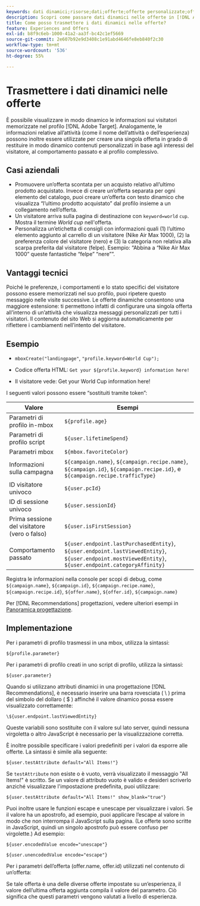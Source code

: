 ```yaml
---
keywords: dati dinamici;risorse;dati;offerte;offerte personalizzate;offerte personali;sostituzione token
description: Scopri come passare dati dinamici nelle offerte in [!DNL Adobe Target].
title: Come posso trasmettere i dati dinamici nelle offerte?
feature: Experiences and Offers
exl-id: b8f9c6eb-1000-41a2-aa3f-bc42c1ef5669
source-git-commit: 2e607b92e9d3408c1e91abd4646fe8eb840f2c30
workflow-type: tm+mt
source-wordcount: '536'
ht-degree: 55%

---
```


# Trasmettere i dati dinamici nelle offerte

È possibile visualizzare in modo dinamico le informazioni sui visitatori memorizzate nel profilo [!DNL Adobe Target]. Analogamente, le informazioni relative all’attività (come il nome dell’attività o dell’esperienza) possono inoltre essere utilizzate per creare una singola offerta in grado di restituire in modo dinamico contenuti personalizzati in base agli interessi del visitatore, al comportamento passato e al profilo complessivo.

## Casi aziendali

* Promuovere un’offerta scontata per un acquisto relativo all’ultimo prodotto acquistato. Invece di creare un’offerta separata per ogni elemento del catalogo, puoi creare un’offerta con testo dinamico che visualizza “l’ultimo prodotto acquistato” dal profilo insieme a un collegamento nell’offerta.
* Un visitatore arriva sulla pagina di destinazione con `keyword=world` `cup`. Mostra il termine *World cup* nell&#39;offerta.
* Personalizza un’etichetta di consigli con informazioni quali (1) l’ultimo elemento aggiunto al carrello di un visitatore (Nike Air Max 1000), (2) la preferenza colore del visitatore (nero) e (3) la categoria non relativa alla scarpa preferita dal visitatore (felpe). Esempio: “Abbina a “Nike Air Max 1000” queste fantastiche “felpe” “nere””.

## Vantaggi tecnici

Poiché le preferenze, i comportamenti e lo stato specifici del visitatore possono essere memorizzati nel suo profilo, puoi ripetere questo messaggio nelle visite successive. Le offerte dinamiche consentono una maggiore estensione: ti permettono infatti di configurare una singola offerta all’interno di un’attività che visualizza messaggi personalizzati per tutti i visitatori. Il contenuto del sito Web si aggiorna automaticamente per riflettere i cambiamenti nell’intento del visitatore.

## Esempio

* `mboxCreate("landingpage"`, `"profile.keyword=World Cup");`

* Codice offerta HTML: `Get your ${profile.keyword} information here!`
* Il visitatore vede: Get your World Cup information here!

I seguenti valori possono essere “sostituiti tramite token”:

| Valore | Esempi |
|--- |--- |
| Parametri di profilo in-mbox | `${profile.age}` |
| Parametri di profilo script | `${user.lifetimeSpend}` |
| Parametri mbox | `${mbox.favoriteColor}` |
| Informazioni sulla campagna | `${campaign.name}`, `${campaign.recipe.name}`, `${campaign.id}`, `${campaign.recipe.id}`, e `${campaign.recipe.trafficType}` |
| ID visitatore univoco | `${user.pcId}` |
| ID di sessione univoco | `${user.sessionId}` |
| Prima sessione del visitatore (vero o falso) | `${user.isFirstSession}` |
| Comportamento passato | `${user.endpoint.lastPurchasedEntity}`, `${user.endpoint.lastViewedEntity}`, `${user.endpoint.mostViewedEntity}`, `${user.endpoint.categoryAffinity}` |

Registra le informazioni nella console per scopi di debug, come `${campaign.name}`, `${campaign.id}`, `${campaign.recipe.name}`, `${campaign.recipe.id}`, `${offer.name}`, `${offer.id}`, `${campaign.name}`

Per [!DNL Recommendations] progettazioni, vedere ulteriori esempi in [Panoramica progettazione](/help/main/c-recommendations/c-design-overview/design-overview.md).

## Implementazione

Per i parametri di profilo trasmessi in una mbox, utilizza la sintassi:

`${profile.parameter}`

Per i parametri di profilo creati in uno script di profilo, utilizza la sintassi:

`${user.parameter}`

Quando si utilizzano attributi dinamici in una progettazione [!DNL Recommendations], è necessario inserire una barra rovesciata ( \ ) prima del simbolo del dollaro ( $ ) affinché il valore dinamico possa essere visualizzato correttamente:

`\${user.endpoint.lastViewedEntity}`

Queste variabili sono sostituite con il valore sul lato server, quindi nessuna virgoletta o altro JavaScript è necessario per la visualizzazione corretta.

È inoltre possibile specificare i valori predefiniti per i valori da esporre alle offerte. La sintassi è simile alla seguente:

`${user.testAttribute default="All Items!"}`

Se `testAttribute` non esiste o è vuoto, verrà visualizzato il messaggio &quot;All Items!&quot; è scritto. Se un valore di attributo vuoto è valido e desideri scriverlo anziché visualizzare l&#39;impostazione predefinita, puoi utilizzare:

`${user.testAttribute default="All Items!" show_blank="true"}`

Puoi inoltre usare le funzioni escape e unescape per visualizzare i valori. Se il valore ha un apostrofo, ad esempio, puoi applicare l’escape al valore in modo che non interrompa il JavaScript sulla pagina. (Le offerte sono scritte in JavaScript, quindi un singolo apostrofo può essere confuso per virgolette.) Ad esempio:

`${user.encodedValue encode="unescape"}`

`${user.unencodedValue encode="escape"}`

Per i parametri dell’offerta (offer.name, offer.id) utilizzati nel contenuto di un’offerta:

Se tale offerta è una delle diverse offerte impostate su un’esperienza, il valore dell’ultima offerta aggiunta compila il valore del parametro. Ciò significa che questi parametri vengono valutati a livello di esperienza.